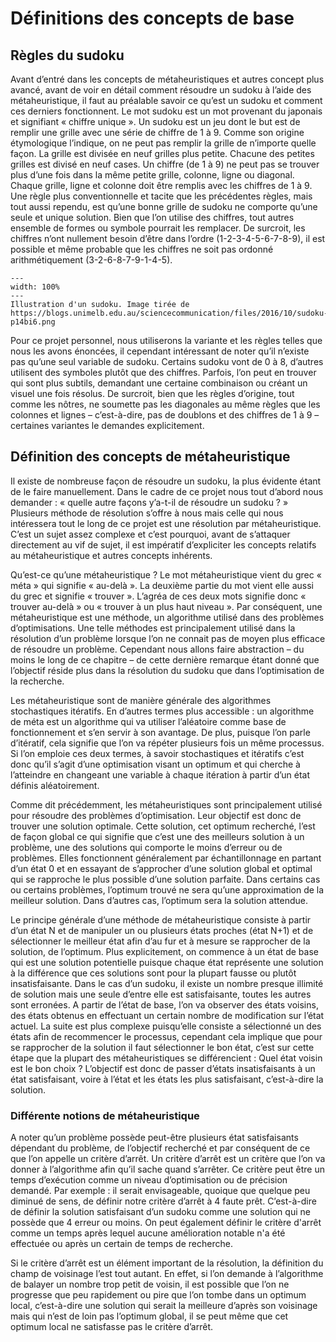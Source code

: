 # Définitions des concepts de base

## Règles du sudoku
Avant d’entré dans les concepts de métaheuristiques et autres concept plus avancé, avant de voir en détail comment résoudre un sudoku à l’aide des métaheuristique, il faut au préalable savoir ce qu’est un sudoku et comment ces derniers fonctionnent. Le mot sudoku est un mot provenant du japonais et signifiant « chiffre unique ». Un sudoku est un jeu dont le but est de remplir une grille avec une série de chiffre de 1 à 9. Comme son origine étymologique l’indique, on ne peut pas remplir la grille de n’importe quelle façon. La grille est divisée en neuf grilles plus petite. Chacune des petites grilles est divisé en neuf cases. Un chiffre (de 1 à 9) ne peut pas se trouver plus d’une fois dans la même petite grille, colonne, ligne ou diagonal. Chaque grille, ligne et colonne doit être remplis avec les chiffres de 1 à 9. Une règle plus conventionnelle et tacite que les précédentes règles, mais tout aussi rependu, est qu’une bonne grille de sudoku ne comporte qu’une seule et unique solution. Bien que l’on utilise des chiffres, tout autres ensemble de formes ou symbole pourrait les remplacer. De surcroit, les chiffres n’ont nullement besoin d’être dans l’ordre (1-2-3-4-5-6-7-8-9), il est possible et même probable que les chiffres ne soit pas ordonné arithmétiquement (3-2-6-8-7-9-1-4-5). 

```{figure} figures/sudokuexemple1.png
---
width: 100%
---
Illustration d'un sudoku. Image tirée de https://blogs.unimelb.edu.au/sciencecommunication/files/2016/10/sudoku-p14bi6.png
```

Pour ce projet personnel, nous utiliserons la variante et les règles telles que nous les avons énoncées, il cependant intéressant de noter qu’il n’existe pas qu’une seul variable de sudoku. Certains sudoku vont de 0 à 8, d’autres utilisent des symboles plutôt que des chiffres. Parfois, l’on peut en trouver qui sont plus subtils, demandant une certaine combinaison ou créant un visuel une fois résolus. De surcroit, bien que les règles d’origine, tout comme les nôtres, ne soumette pas les diagonales au même règles que les colonnes et lignes – c’est-à-dire, pas de doublons et des chiffres de 1 à 9 – certaines variantes le demandes explicitement. 


## Définition des concepts de métaheuristique
Il existe de nombreuse façon de résoudre un sudoku, la plus évidente étant de le faire manuellement. Dans le cadre de ce projet nous tout d’abord nous demander : « quelle autre façons y’a-t-il de résoudre un sudoku ? » Plusieurs méthode de résolution s’offre à nous mais celle qui nous intéressera tout le long de ce projet est une résolution par métaheuristique. C’est un sujet assez complexe et c’est pourquoi, avant de s’attaquer directement au vif de sujet, il est impératif d’expliciter les concepts relatifs au métaheuristique et autres concepts inhérents. 

Qu’est-ce qu’une métaheuristique ? Le mot métaheuristique vient du grec « méta » qui signifie « au-delà ». La deuxième partie du mot vient elle aussi du grec et signifie « trouver ». L’agréa de ces deux mots signifie donc « trouver au-delà » ou « trouver à un plus haut niveau ». Par conséquent, une métaheuristique est une méthode, un algorithme utilisé dans des problèmes d’optimisations. Une telle méthodes est principalement utilisé dans la résolution d’un problème lorsque l’on ne connait pas de moyen plus efficace de résoudre un problème. Cependant nous allons faire abstraction – du moins le long de ce chapitre – de cette dernière remarque étant donné que l’objectif réside plus dans la résolution du sudoku que dans l’optimisation de la recherche. 

Les métaheuristique sont de manière générale des algorithmes stochastiques itératifs. En d’autres termes plus accessible : un algorithme de méta est un algorithme qui va utiliser l’aléatoire comme base de fonctionnement et s’en servir à son avantage. De plus, puisque l’on parle d’itératif, cela signifie que l’on va répéter plusieurs fois un même processus. Si l’on emploie ces deux termes, à savoir stochastiques et itératifs c’est donc qu’il s’agit d’une optimisation visant un optimum et qui cherche à l’atteindre en changeant une variable à chaque itération à partir d’un état définis aléatoirement.

Comme dit précédemment, les métaheuristiques sont principalement utilisé pour résoudre des problèmes d’optimisation. Leur objectif est donc de trouver une solution optimale. Cette solution, cet optimum recherché, l’est de façon global ce qui signifie que c’est une des meilleurs solution à un problème, une des solutions qui comporte le moins d’erreur ou de problèmes. Elles fonctionnent généralement par échantillonnage en partant d’un état 0 et en essayant de s’approcher d’une solution global et optimal qui se rapproche le plus possible d’une solution parfaite. Dans certains cas ou certains problèmes, l’optimum trouvé ne sera qu’une approximation de la meilleur solution. Dans d’autres cas, l’optimum sera la solution attendue. 

Le principe générale d’une méthode de métaheuristique consiste à partir d’un état N et de manipuler un ou plusieurs états proches (état N+1) et de sélectionner le meilleur état afin d’au fur et à mesure se rapprocher de la solution, de l’optimum. Plus explicitement, on commence à un état de base qui est une solution potentielle puisque chaque état représente une solution à la différence que ces solutions sont pour la plupart fausse ou plutôt insatisfaisante. Dans le cas d’un sudoku, il existe un nombre presque illimité de solution mais une seule d’entre elle est satisfaisante, toutes les autres sont erronées. A partir de l’état de base, l’on va observer des états voisins, des états obtenus en effectuant un certain nombre de modification sur l’état actuel. La suite est plus complexe puisqu’elle consiste a sélectionné un des états afin de recommencer le processus, cependant cela implique que pour se rapprocher de la solution il faut sélectionner le bon état, c’est sur cette étape que la plupart des métaheuristiques se différencient : Quel état voisin est le bon choix ? L’objectif est donc de passer d’états insatisfaisants à un état satisfaisant, voire à l’état et les états les plus satisfaisant, c’est-à-dire la solution. 

### Différente notions de métaheuristique
A noter qu’un problème possède peut-être plusieurs état satisfaisants dépendant du problème, de l’objectif recherché et par conséquent de ce que l’on appelle un critère d’arrêt. Un critère d’arrêt est un critère que l’on va donner à l’algorithme afin qu’il sache quand s’arrêter. Ce critère peut être un temps d’exécution comme un niveau d’optimisation ou de précision demandé. Par exemple : il serait envisageable, quoique que quelque peu diminué de sens, de définir notre critère d’arrêt à 4 faute prêt. C’est-à-dire de définir la solution satisfaisant d’un sudoku comme une solution qui ne possède que 4 erreur ou moins.  On peut également définir le critère d'arrêt comme un temps après lequel aucune amélioration notable n'a été effectuée ou après un certain de temps de recherche.

Si le critère d’arrêt est un élément important de la résolution, la définition du champ de voisinage l’est tout autant. En effet, si l’on demande à l’algorithme de balayer un nombre trop petit de voisin, il est possible que l’on ne progresse que peu rapidement ou pire que l’on tombe dans un optimum local, c’est-à-dire une solution qui serait la meilleure d’après son voisinage mais qui n’est de loin pas l’optimum global, il se peut même que cet optimum local ne satisfasse pas le critère d’arrêt. 
